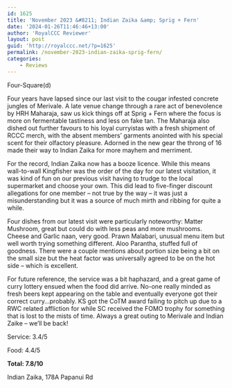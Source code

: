 ```yaml
---
id: 1625
title: 'November 2023 &#8211; Indian Zaika &amp; Sprig + Fern'
date: '2024-01-26T11:46:46+13:00'
author: 'RoyalCCC Reviewer'
layout: post
guid: 'http://royalccc.net/?p=1625'
permalink: /november-2023-indian-zaika-sprig-fern/
categories:
    - Reviews
---
```


Four-Square(d)

Four years have lapsed since our last visit to the cougar infested concrete jungles of Merivale. A late venue change through a rare act of benevolence by HRH Maharaja, saw us kick things off at Sprig + Fern where the focus is more on fermentable tastiness and less on fake tan. The Maharaja also dished out further favours to his loyal curryistas with a fresh shipment of RCCC merch, with the absent members’ garments anointed with his special scent for their olfactory pleasure. Adorned in the new gear the throng of 16 made their way to Indian Zaika for more mayhem and merriment.

For the record, Indian Zaika now has a booze licence. While this means wall-to-wall Kingfisher was the order of the day for our latest visitation, it was kind of fun on our previous visit having to trudge to the local supermarket and choose your own. This did lead to five-finger discount allegations for one member – not true by the way – it was just a misunderstanding but it was a source of much mirth and ribbing for quite a while.

Four dishes from our latest visit were particularly noteworthy: Matter Mushroom, great but could do with less peas and more mushrooms. Cheese and Garlic naan, very good. Prawn Malabari, unusual menu item but well worth trying something different. Aloo Parantha, stuffed full of goodness. There were a couple mentions about portion size being a bit on the small size but the heat factor was universally agreed to be on the hot side – which is excellent.

For future reference, the service was a bit haphazard, and a great game of curry lottery ensued when the food did arrive. No-one really minded as fresh beers kept appearing on the table and eventually everyone got their correct curry…probably. KS got the CoTM award failing to pitch up due to a RWC related affliction for while SC received the FOMO trophy for something that is lost to the mists of time. Always a great outing to Merivale and Indian Zaike – we’ll be back!

Service: 3.4/5

Food: 4.4/5

**Total: 7.8/10**

Indian Zaika, 178A Papanui Rd
